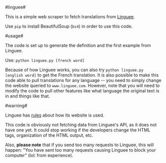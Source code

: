 #linguee#

This is a simple web scraper to fetch translations from [Linguee](http://www.linguee.com).

Use `pip` to install BeautifulSoup (`bs4`) in order to use this code.

#usage#

The code is set up to generate the definition and the first example from Linguee.

Use: `python linguee.py [french word]`

Because of how Linguee works, you can also try `python linguee.py [english word]` to get the French translation. It is also possible to make this code able to pull translations for any language -- you need to simply change the website queried to `www.linguee.com`. However, note that you will need to modify the code to pull other features like what language the original text is in and things like that.

#warning#

Linguee has [rules](http://www.linguee.com/english-french/page/termsAndConditions.php) about how its website is used.

This code is obviously not fetching data from Linguee's API, as it does not have one yet. It could stop working if the developers change the HTML tags, organization of the HTML output, etc.

Also, **please note** that if you send too many requests to Linguee, this will happen: "You have sent too many requests causing Linguee to block your computer" (lol: from experience).

